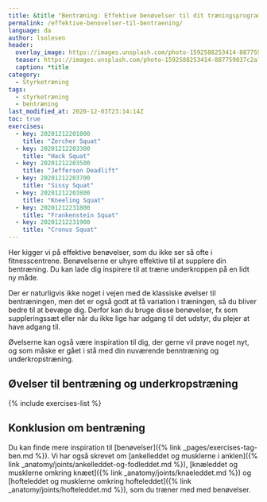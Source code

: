 ```yaml
---
title: &title "Bentræning: Effektive benøvelser til dit træningsprogram 🦵"
permalink: /effektive-benovelser-til-bentraening/
language: da
author: lsolesen
header:
  overlay_image: https://images.unsplash.com/photo-1592588253414-887759037c2a?ixid=MXwxMjA3fDB8MHxwaG90by1wYWdlfHx8fGVufDB8fHw%3D&ixlib=rb-1.2.1&auto=format&fit=crop&w=1900&q=80
  teaser: https://images.unsplash.com/photo-1592588253414-887759037c2a?ixid=MXwxMjA3fDB8MHxwaG90by1wYWdlfHx8fGVufDB8fHw%3D&ixlib=rb-1.2.1&auto=format&fit=crop&w=400&q=80
  caption: *title
category:
  - Styrketræning
tags:
  - styrketræning
  - bentræning
last_modified_at: 2020-12-03T23:14:14Z
toc: true
exercises:
  - key: 20201212201800
    title: "Zercher Squat"
  - key: 20201212203300
    title: "Hack Squat"
  - key: 20201212203500
    title: "Jefferson Deadlift"
  - key: 20201212203700
    title: "Sissy Squat"
  - key: 20201212203800
    title: "Kneeling Squat"
  - key: 20201212231800
    title: "Frankenstein Squat"
  - key: 20201212231900
    title: "Cronus Squat"
---
```


Her kigger vi på effektive benøvelser, som du ikke ser så ofte i fitnesscentrene. Benøvelserne er uhyre effektive til at supplere din bentræning. Du kan lade dig inspirere til at træne underkroppen på en lidt ny måde. 

Der er naturligvis ikke noget i vejen med de klassiske øvelser til bentræningen, men det er også godt at få variation i træningen, så du bliver bedre til at bevæge dig. Derfor kan du bruge disse benøvelser, fx som suppleringssæt eller når du ikke lige har adgang til det udstyr, du plejer at have adgang til.

Øvelserne kan også være inspiration til dig, der gerne vil prøve noget nyt, og som måske er gået i stå med din nuværende benntræning og underkropstræning.

## Øvelser til bentræning og underkropstræning

{% include exercises-list %}

## Konklusion om bentræning

Du kan finde mere inspiration til [benøvelser]({% link _pages/exercises-tag-ben.md %}). Vi har også skrevet om [ankelleddet og musklerne i anklen]({% link _anatomy/joints/ankelleddet-og-fodleddet.md %}), [knæleddet og musklerne omkring knæet]({% link _anatomy/joints/knaeleddet.md %}) og [hofteleddet og musklerne omkring hofteleddet]({% link _anatomy/joints/hofteleddet.md %}), som du træner med med benøvelser.
